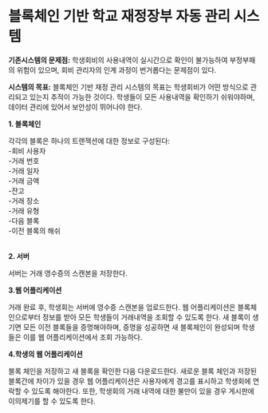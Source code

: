 # 블록체인 기반 학교 재정장부 자동 관리 시스템

**기존시스템의 문제점:** 학생회비의 사용내역이 실시간으로 확인이 불가능하여 부정부패의 위험이 있으며, 회비 관리자의 인계 과정이 번거롭다는 문제점이 있다.

**시스템의 목표:** 블록체인 기반 재정 관리 시스템의 목표는 학생회비가 어떤 방식으로 관리되고 있는지 추적이 가능한 것이다. 
학생들이 모든 사용내역을 확인하기 쉬워야하며, 데이터 관리에 있어서 보안성이 뛰어나야 한다.


**1. 블록체인**


각각의 블록은 하나의 트랜잭션에 대한 정보로 구성된다: <br>
  -회비 사용자<br>
  -거래 번호<br>
  -거래 일자<br>
  -거래 금액<br>
  -잔고<br>
  -거래 장소<br>
  -거래 유형<br>
  -다음 블록<br>
  -이전 블록의 해쉬<br><br>
  
**2. 서버**


 서버는 거래 영수증의 스캔본을 저장한다.
 
**3.웹 어플리케이션**

거래 완료 후, 학생회는 서버에 영수증 스캔본을 업로드한다. 웹 어플리케이션은 블록체인으로부터 정보를 받아 모든 학생들이 거래내역을 조회할 수 있도록 한다. 새 블록이 생기면 모든 이전 블록들을 증명해야하며, 증명을 성공하면 새 블록체인이 완성되며 학생들은 이를 웹 어플리케이션에서 조회 가능하다.

 
 
**4.학생의 웹 어플리케이션**


블록 체인을 저장하고 새 블록을 확인한 다음 다운로드한다. 새로운 블록 체인과 저장된 블록간에 차이가 있을 경우 웹 어플리케이션은 사용자에게 경고를 표시하고 학생회에 연락할 수 있도록 해야한다. 또한, 학생회의 거래 내역에 대한 불만이 있을 경우 게시판에 이의제기를 할 수 있도록 한다.

